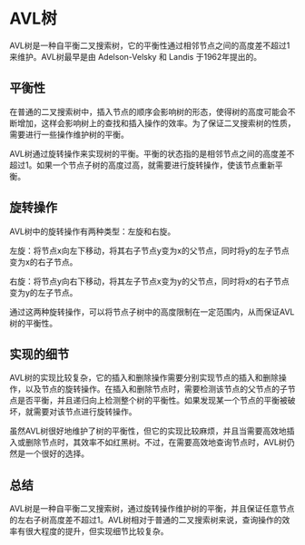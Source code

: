# AVL树
AVL树是一种自平衡二叉搜索树，它的平衡性通过相邻节点之间的高度差不超过1来维护。AVL树最早是由 Adelson-Velsky 和 Landis 于1962年提出的。

## 平衡性
在普通的二叉搜索树中，插入节点的顺序会影响树的形态，使得树的高度可能会不断增加，这样会影响树上的查找和插入操作的效率。为了保证二叉搜索树的性质，需要进行一些操作维护树的平衡。

AVL树通过旋转操作来实现树的平衡。平衡的状态指的是相邻节点之间的高度差不超过1。如果一个节点子树的高度过高，就需要进行旋转操作，使该节点重新平衡。

## 旋转操作
AVL树中的旋转操作有两种类型：左旋和右旋。

左旋：将节点x向左下移动，将其右子节点y变为x的父节点，同时将y的左子节点变为x的右子节点。

右旋：将节点y向右下移动，将其左子节点x变为y的父节点，同时将x的右子节点变为y的左子节点。

通过这两种旋转操作，可以将节点子树中的高度限制在一定范围内，从而保证AVL树的平衡性。

## 实现的细节
AVL树的实现比较复杂，它的插入和删除操作需要分别实现节点的插入和删除操作，以及节点的旋转操作。在插入和删除节点时，需要检测该节点的父节点的子节点是否平衡，并且递归向上检测整个树的平衡性。如果发现某一个节点的平衡被破坏，就需要对该节点进行旋转操作。

虽然AVL树很好地维护了树的平衡性，但它的实现比较麻烦，并且当需要高效地插入或删除节点时，其效率不如红黑树。不过，在需要高效地查询节点时，AVL树仍然是一个很好的选择。

## 总结
AVL树是一种自平衡二叉搜索树，通过旋转操作维护树的平衡，并且保证任意节点的左右子树高度差不超过1。AVL树相对于普通的二叉搜索树来说，查询操作的效率有很大程度的提升，但实现细节比较复杂。